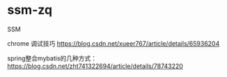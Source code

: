 # ssm-zq
SSM


chrome 调试技巧 https://blog.csdn.net/xueer767/article/details/65936204


spring整合mybatis的几种方式：
https://blog.csdn.net/zht741322694/article/details/78743220
